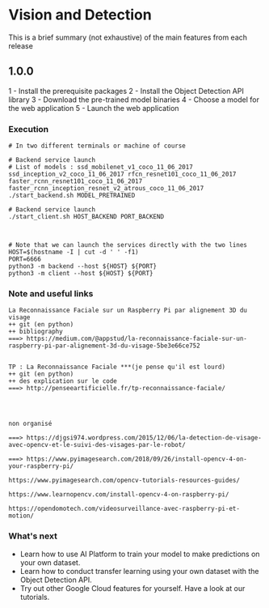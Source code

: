 # Vision and Detection

This is a brief summary (not exhaustive) of the main features from each release

## 1.0.0

1 - Install the prerequisite packages
2 - Install the Object Detection API library
3 - Download the pre-trained model binaries
4 - Choose a model for the web application
5 - Launch the web application

### Execution
    # In two different terminals or machine of course
    
    # Backend service launch
    # List of models : ssd_mobilenet_v1_coco_11_06_2017 ssd_inception_v2_coco_11_06_2017 rfcn_resnet101_coco_11_06_2017 faster_rcnn_resnet101_coco_11_06_2017 faster_rcnn_inception_resnet_v2_atrous_coco_11_06_2017
    ./start_backend.sh MODEL_PRETRAINED
    
    # Backend service launch
    ./start_client.sh HOST_BACKEND PORT_BACKEND
      


    # Note that we can launch the services directly with the two lines
    HOST=$(hostname -I | cut -d ' ' -f1)
    PORT=6666
    python3 -m backend --host ${HOST} ${PORT}
    python3 -m client --host ${HOST} ${PORT}




### Note and useful links

    La Reconnaissance Faciale sur un Raspberry Pi par alignement 3D du visage 
    ++ git (en python)
    ++ bibliography
    ===> https://medium.com/@appstud/la-reconnaissance-faciale-sur-un-raspberry-pi-par-alignement-3d-du-visage-5be3e66ce752
    
    
    TP : La Reconnaissance Faciale ***(je pense qu'il est lourd)
    ++ git (en python)
    ++ des explication sur le code
    ===> http://penseeartificielle.fr/tp-reconnaissance-faciale/
    
    
    
    
    non organisé
    
    ===> https://djgsi974.wordpress.com/2015/12/06/la-detection-de-visage-avec-opencv-et-le-suivi-des-visages-par-le-robot/
    
    ===> https://www.pyimagesearch.com/2018/09/26/install-opencv-4-on-your-raspberry-pi/
    
    https://www.pyimagesearch.com/opencv-tutorials-resources-guides/
    
    https://www.learnopencv.com/install-opencv-4-on-raspberry-pi/
    
    https://opendomotech.com/videosurveillance-avec-raspberry-pi-et-motion/



### What's next
* Learn how to use AI Platform to train your model to make predictions on your own dataset.
* Learn how to conduct transfer learning using your own dataset with the Object Detection API.
* Try out other Google Cloud features for yourself. Have a look at our tutorials.

